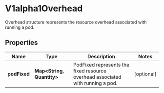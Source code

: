 

# V1alpha1Overhead

Overhead structure represents the resource overhead associated with running a pod.

## Properties

| Name | Type | Description | Notes |
|------------ | ------------- | ------------- | -------------|
|**podFixed** | **Map&lt;String, Quantity&gt;** | PodFixed represents the fixed resource overhead associated with running a pod. |  [optional] |



